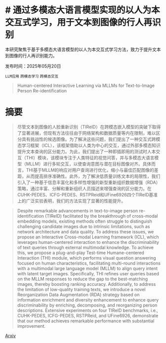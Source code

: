 # # 通过多模态大语言模型实现的以人为本交互式学习，用于文本到图像的行人再识别  
本研究聚焦于基于多模态大语言模型的以人为本交互式学习方法，致力于提升文本到图像的行人再识别能力。

发布时间：2025年05月20日

`LLM应用` `跨模态学习` `跨模态交互`

> Human-centered Interactive Learning via MLLMs for Text-to-Image Person Re-identification

# 摘要

> 尽管文本到图像的人脸重新识别（TIReID）在跨模态嵌入模型的突破下取得了显著进展，但现有方法往往由于网络架构和数据质量等内在限制，难以区分具有挑战性的候选图像。为了解决这些问题，我们提出了一种交互式跨模态学习框架（ICL），该框架借助以人类为中心的交互，通过外部多模态知识提升文本查询的区分能力。为此，我们提出了一种即插即用的测试时人本交互（THI）模块，该模块专注于人类特征的视觉问答，并与多模态大语言模型（MLLM）进行多轮交互，以使查询意图与潜在目标图像对齐。具体而言，THI基于MLLM的响应对用户查询进行优化，缩小与最佳匹配图像的差距，从而提高排序准确性。此外，为了解决低质量训练文本的局限性，我们引入了一种基于信息丰富化和多样性增强的新型重新组织数据增强（RDA）策略，通过丰富、分解和重新组织人员描述来增强查询的区分能力。在CUHK-PEDES、ICFG-PEDES、RSTPReid和UFine6926四个TIReID基准上的广泛实验表明，我们的方法实现了显著的性能提升。

> Despite remarkable advancements in text-to-image person re-identification (TIReID) facilitated by the breakthrough of cross-modal embedding models, existing methods often struggle to distinguish challenging candidate images due to intrinsic limitations, such as network architecture and data quality. To address these issues, we propose an Interactive Cross-modal Learning framework (ICL), which leverages human-centered interaction to enhance the discriminability of text queries through external multimodal knowledge. To achieve this, we propose a plug-and-play Test-time Humane-centered Interaction (THI) module, which performs visual question answering focused on human characteristics, facilitating multi-round interactions with a multimodal large language model (MLLM) to align query intent with latent target images. Specifically, THI refines user queries based on the MLLM responses to reduce the gap to the best-matching images, thereby boosting ranking accuracy. Additionally, to address the limitation of low-quality training texts, we introduce a novel Reorganization Data Augmentation (RDA) strategy based on information enrichment and diversity enhancement to enhance query discriminability by enriching, decomposing, and reorganizing person descriptions. Extensive experiments on four TIReID benchmarks, i.e., CUHK-PEDES, ICFG-PEDES, RSTPReid, and UFine6926, demonstrate that our method achieves remarkable performance with substantial improvement.

[Arxiv](https://arxiv.org/abs/2506.11036)